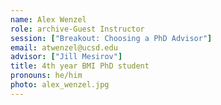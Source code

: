 ```yaml
---
name: Alex Wenzel
role: archive-Guest Instructor
session: ["Breakout: Choosing a PhD Advisor"]
email: atwenzel@ucsd.edu
advisor: ["Jill Mesirov"]
title: 4th year BMI PhD student
pronouns: he/him
photo: alex_wenzel.jpg
---
```

